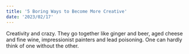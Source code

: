 ```yaml
---
title: '5 Boring Ways to Become More Creative'
date: '2023/02/17'
---
```

Creativity and crazy. They go together like ginger and beer, aged cheese and fine wine, impressionist painters and lead poisoning. One can hardly think of one without the other.
